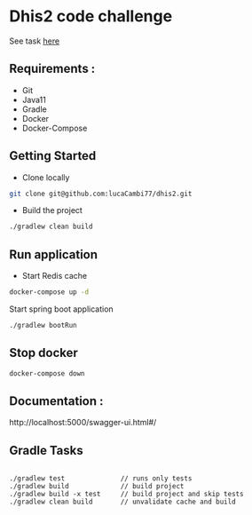# Dhis2 code challenge

See task [here](Coding%20Test%20-%20Back-End%20-%20Java%20-%20Integration%20Service.pdf)

## Requirements : 

* Git
* Java11
* Gradle
* Docker
* Docker-Compose

## Getting Started

* Clone locally 
```bash
git clone git@github.com:lucaCambi77/dhis2.git
```

* Build the project 
```bash
./gradlew clean build
```

## Run application

* Start Redis cache
```bash
docker-compose up -d
```

Start spring boot application
```bash
./gradlew bootRun
```

## Stop docker

```bash
docker-compose down
```

## Documentation : 

http://localhost:5000/swagger-ui.html#/

## Gradle Tasks

```

./gradlew test              // runs only tests
./gradlew build             // build project
./gradlew build -x test     // build project and skip tests
./gradlew clean build       // unvalidate cache and build

```
